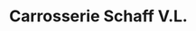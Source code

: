 ---
title: "Carrosserie Schaff V.L."
url: /metz/carrosserie-schaff-v-l/
shop: réparation de voitures
---